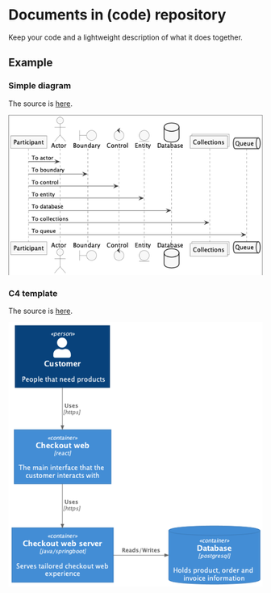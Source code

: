 # Documents in (code) repository

Keep your code and a lightweight description of what it does together.

## Example

### Simple diagram

The source is [here](./diagrams/template.pu).

![simple template](./diagrams/template.png)

### C4 template

The source is [here](./diagrams/template-c4.pu).

![simple template](./diagrams/template-c4.png)

